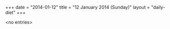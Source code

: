 +++
date = "2014-01-12"
title = "12 January 2014 (Sunday)"
layout = "daily-diet"
+++


\<no entries\>

